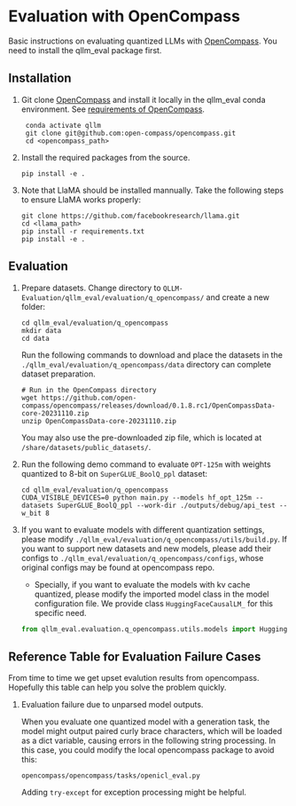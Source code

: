 # Evaluation with OpenCompass
Basic instructions on evaluating quantized LLMs with [OpenCompass](https://github.com/open-compass/opencompass). You need to install the qllm_eval package first.


## Installation

1. Git clone [OpenCompass](https://github.com/open-compass/opencompass) and install it locally in the qllm_eval conda environment. See [requirements of OpenCompass](https://github.com/open-compass/opencompass/blob/main/requirements.txt).
   ```
    conda activate qllm
	git clone git@github.com:open-compass/opencompass.git
	cd <opencompass_path>
    ```  

2. Install the required packages from the source.

   ```
   pip install -e .
   ```

3. Note that LlaMA should be installed mannually. Take the following steps to ensure LlaMA works properly:

	```
    git clone https://github.com/facebookresearch/llama.git
	cd <llama_path>
	pip install -r requirements.txt
	pip install -e .
	```

## Evaluation

1. Prepare datasets. Change directory to `QLLM-Evaluation/qllm_eval/evaluation/q_opencompass/` and create a new folder:

	```
	cd qllm_eval/evaluation/q_opencompass
	mkdir data
	cd data
	```

	Run the following commands to download and place the datasets in the `./qllm_eval/evaluation/q_opencompass/data` directory can complete dataset preparation.

	```
	# Run in the OpenCompass directory
	wget https://github.com/open-compass/opencompass/releases/download/0.1.8.rc1/OpenCompassData-core-20231110.zip
	unzip OpenCompassData-core-20231110.zip
	```

	You may also use the pre-downloaded zip file, which is located at `/share/datasets/public_datasets/`.  

2. Run the following demo command to evaluate `OPT-125m` with weights quantized to 8-bit on `SuperGLUE_BoolQ_ppl` dataset:

	```
	cd qllm_eval/evaluation/q_opencompass
	CUDA_VISIBLE_DEVICES=0 python main.py --models hf_opt_125m --datasets SuperGLUE_BoolQ_ppl --work-dir ./outputs/debug/api_test --w_bit 8
	```

3. If you want to evaluate models with different quantization settings, please modify `./qllm_eval/evaluation/q_opencompass/utils/build.py`. If you want to support new datasets and new models, please add their configs to `./qllm_eval/evaluation/q_opencompass/configs`, whose original configs may be found at opencompass repo.

	* Specially, if you want to evaluate the models with kv cache quantized, please modify the imported model class in the model configuration file. We provide class `HuggingFaceCausalLM_` for this specific need.

	```python
	from qllm_eval.evaluation.q_opencompass.utils.models import HuggingFaceCausalLM_
	```

## Reference Table for Evaluation Failure Cases

From time to time we get upset evalution results from opencompass. Hopefully this table can help you solve the problem quickly.

1. Evaluation failure due to unparsed model outputs.

	When you evaluate one quantized model with a generation task, the model might output paired curly brace characters, which will be loaded as a dict variable, causing errors in the following string processing. In this case, you could modify the local opencompass package to avoid this:

	```
	opencompass/opencompass/tasks/openicl_eval.py
	```

	Adding `try-except` for exception processing might be helpful.
